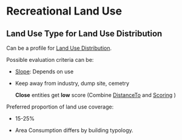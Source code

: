 # Recreational Land Use

## Land Use Type for Land Use Distribution

Can be a profile for [Land Use Distribution]().

Possible evaluation criteria can be:

* [Slope](): Depends on use
  
* Keep away from industry, dump site, cemetry
  
  **Close** entities get **low** score (Combine [DistanceTo]() and [Scoring]() )

Preferred proportion of land use coverage:

* 15-25%
  
* Area Consumption differs by building typology.
  